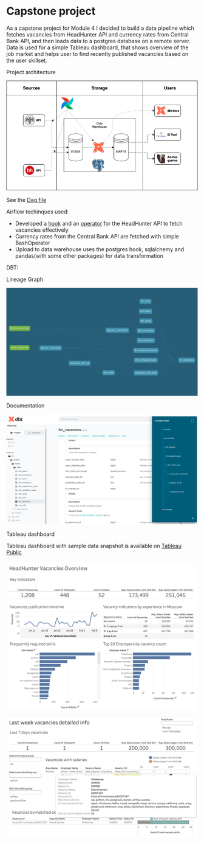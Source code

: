 # Capstone project

As a capstone project for Module 4 I decided to build a data pipeline which fetches vacancies from HeadHunter API and currency rates from Central Bank API, and then loads data to a postgres database on a remote server. Data is used for a simple Tableau dashboard, that shows overview of the job market and helps user to find recently published vacancies based on the user skillset.

Project architecture

![](./7/airflow/hh/images/etl_architecture.drawio.png)

See the [Dag file](./7/airflow/hh/dags/fetch_vacancies.py)

Airflow techinques used:

- Developed a [hook](./7/airflow/hh/dags/hh/hooks.py) and an [operator](./7/airflow/hh/dags/hh/operators.py) for the HeadHunter API to fetch vacancies effectively
- Currency rates from the Central Bank API are fetched with simple BashOperator
- Upload to data warehouse uses the postgres hook, sqlalchemy and pandas(with some other packages) for data transformation

DBT:

Lineage Graph

![](./7/airflow/hh/images/dbt-lineage.png)

Documentation

![](./7/airflow/hh/images/dbt_docs.png)

Tableau dashboard

Tableau dashboard with sample data snapshot is available on [Tableau Public](https://public.tableau.com/app/profile/kirill.avilenko8209/viz/Jobmarketanalysis-basedonHH_RUdata/Jobmarketoverview?publish=yes)

![](./7/airflow/hh/images/tableau_overview.png)

![](./7/airflow/hh/images/tableau_details.png)